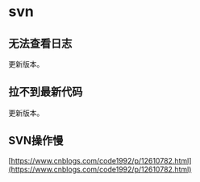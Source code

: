 # svn

## 无法查看日志

更新版本。

## 拉不到最新代码

更新版本。

## SVN操作慢

[https://www.cnblogs.com/code1992/p/12610782.html](https://www.cnblogs.com/code1992/p/12610782.html)
